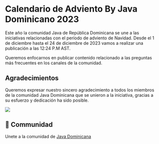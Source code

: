 # Calendario de Adviento By Java Dominicano 2023

Este año la comunidad Java de República Dominicana se une a las iniciativas relacionadas con el período de adviento de Navidad. Desde el 1 de diciembre hasta el 24 de diciembre de 2023 vamos a realizar una publicación a las 12:24 P.M AST.  

Queremos enfocarnos en publicar contenido relacionado a las preguntas más frecuentes en los canales de la comunidad. 


## Agradecimientos
Queremos expresar nuestro sincero agradecimiento a todos los miembros de la comunidad Java Dominicana que se unieron a la iniciativa, gracias a su esfuerzo y dedicación ha sido posible.

<a href="https://github.com/JavaDominicano/jvm-advent/graphs/contributors">
  <img src="https://contrib.rocks/image?repo=JavaDominicano/jvm-advent" />
</a>

## 🤝 Communidad

Unete a la comunidad de [Java Dominicana](https://linktr.ee/javadominicano)

